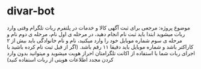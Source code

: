 # divar-bot
موضوع پروژه: مرجعی برای ثبت آگهی کالا و خدمات در پلتفرم ربات تلگرام
وقتی وارد ربات میشوید ابتدا باید ثبت نام انجام دهید، در مرحله ی اول نام، مرحله ی دوم نام و مرحله ی سوم شماره موبایل خود را وارد میکنید، نام و نام خانوادگی باید بیش از ۲ کاراکتر باشد و شماره موبایل باید دقیقا ۱۱ رقم باشد.
(اگر از قبل ثبت نام کرده باشید با اجرای ربات شما با استفاده از اکانت تلگرامتان احراز هویت میشوید و میتوانید بدون وارد کردن مجدد اطلاعات هویتی از ربات استفاده کنید)
